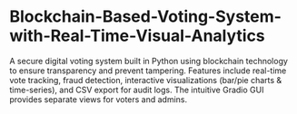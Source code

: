 # Blockchain-Based-Voting-System-with-Real-Time-Visual-Analytics
A secure digital voting system built in Python using blockchain technology to ensure transparency and prevent tampering. Features include real-time vote tracking, fraud detection, interactive visualizations (bar/pie charts &amp; time-series), and CSV export for audit logs. The intuitive Gradio GUI provides separate views for voters and admins. 
